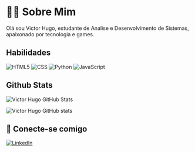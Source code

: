 # 🙋🏻 Sobre Mim 

Olá sou Victor Hugo, estudante de Analise e Desenvolvimento de Sistemas, apaixonado por tecnologia e games. 


## Habilidades

![HTML5](https://img.shields.io/badge/HTML5-ec6231?style=for-the-badge&logo=html5&logoColor=black)
![CSS](https://img.shields.io/badge/CSS3-2965f1?style=for-the-badge&logo=css3&logoColor=black)
![Python](https://img.shields.io/badge/Pyhton-fbcb24?style=for-the-badge&logo=python&logoColor=black)
![JavaScript](https://img.shields.io/badge/JavaScript-f0db4f?style=for-the-badge&logo=javascript&logoColor=black)



## Github Stats

![Victor Hugo GitHub Stats](https://github-readme-stats.vercel.app/api/top-langs/?username=victorhugossantos&layout=compact)


![Victor Hugo GitHub stats](https://github-readme-stats.vercel.app/api?username=victorhugossantos&show_icons=true&theme=gruvbox)



## 📨 Conecte-se comigo 

[![LinkedIn](https://img.shields.io/badge/LinkedIn-2003fc?style=for-the-badge&logo=linkedin&logoColor=white)](https://www.linkedin.com/in/victorhugossantos/)